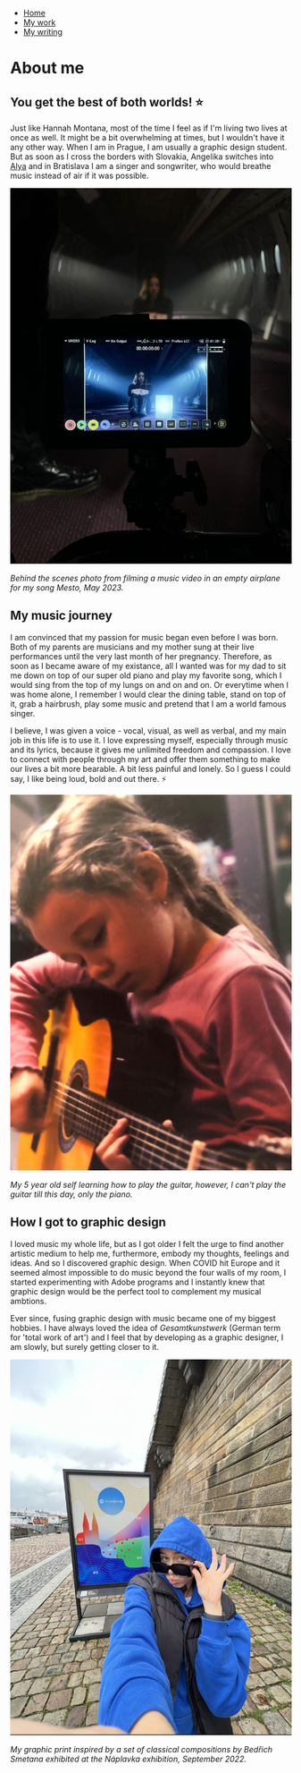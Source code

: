 - [Home](index.md)
- [My work](work.md)
- [My writing](writing.md)

# About me

## You get the best of both worlds! ⭐️

Just like Hannah Montana, most of the time I feel as if I'm living two lives at once as well. It might be a bit overwhelming at times, but I wouldn't have it any other way. When I am in Prague, I am usually a graphic design student. But as soon as I cross the borders with Slovakia, Angelika switches into [Alya](https://open.spotify.com/artist/39OL7XofJjgzDzCSP3AdhB?si=EqEqRlUCS9OEscCKxavl9A) and in Bratislava I am a singer and songwriter, who would breathe music instead of air if it was possible.

![me-behind-a-camera](images/girl-behind-camera.jpg)

_Behind the scenes photo from filming a music video in an empty airplane for my song Mesto, May 2023._

## My music journey

I am convinced that my passion for music began even before I was born. Both of my parents are musicians and my mother sung at their live performances until the very last month of her pregnancy. Therefore, as soon as I became aware of my existance, all I wanted was for my dad to sit me down on top of our super old piano and play my favorite song, which I would sing from the top of my lungs on and on and on. Or everytime when I was home alone, I remember I would clear the dining table, stand on top of it, grab a hairbrush, play some music and pretend that I am a world famous singer.

I believe, I was given a voice - vocal, visual, as well as verbal, and my main job in this life is to use it. I love expressing myself, especially through music and its lyrics, because it gives me unlimited freedom and compassion. I love to connect with people through my art and offer them something to make our lives a bit more bearable. A bit less painful and lonely. So I guess I could say, I like being loud, bold and out there. ⚡️


![little-me](images/little-girl-guitar.jpg)

_My 5 year old self learning how to play the guitar, however, I can't play the guitar till this day, only the piano._

## How I got to graphic design

I loved music my whole life, but as I got older I felt the urge to find another artistic medium to help me, furthermore, embody my thoughts, feelings and ideas. And so I discovered graphic design. When COVID hit Europe and it seemed almost impossible to do music beyond the four walls of my room, I started experimenting with Adobe programs and I instantly knew that graphic design would be the perfect tool to complement my musical ambtions. 

Ever since, fusing graphic design with music became one of my biggest hobbies. I have always loved the idea of _Gesamtkunstwerk_ (German term for 'total work of art') and I feel that by developing as a graphic designer, I am slowly, but surely getting closer to it.

![naplavka](images/naplavka.jpg)

_My graphic print inspired by a set of classical compositions by Bedřich Smetana exhibited at the Náplavka exhibition, September 2022._

